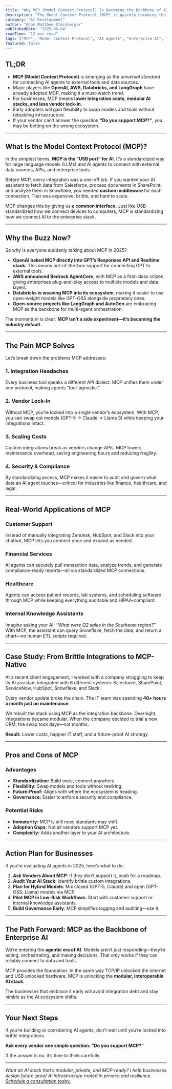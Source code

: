 ```yaml
---
title: "Why MCP (Model Context Protocol) Is Becoming the Backbone of AI Agents"
description: "The Model Context Protocol (MCP) is quickly becoming the industry standard for connecting AI models to tools and data. Learn what MCP is, why it matters, and how your business can prepare for the agent-driven future."
category: "AI Development"
author: "Adam Matthew Steinberger"
publishedDate: "2025-09-04"
readTime: "12 min read"
tags: ["MCP", "Model Context Protocol", "AI Agents", "Enterprise AI", "LLM Tools"]
featured: false
---
```


## TL;DR
- **MCP (Model Context Protocol)** is emerging as the *universal standard* for connecting AI agents to external tools and data sources.  
- Major players like **OpenAI, AWS, Databricks, and LangGraph** have already adopted MCP, making it a must-watch trend.  
- For businesses, MCP means **lower integration costs, modular AI stacks, and less vendor lock-in**.  
- Early adopters will gain flexibility to swap models and tools without rebuilding infrastructure.  
- If your vendor can’t answer the question **“Do you support MCP?”**, you may be betting on the wrong ecosystem.  

---

## What Is the Model Context Protocol (MCP)?

In the simplest terms, **MCP is the “USB port” for AI**. It’s a standardized way for large language models (LLMs) and AI agents to connect with external data sources, APIs, and enterprise tools.  

Before MCP, every integration was a one-off job. If you wanted your AI assistant to fetch data from Salesforce, process documents in SharePoint, and analyze them in Snowflake, you needed **custom middleware** for each connection. That was expensive, brittle, and hard to scale.  

MCP changes this by giving us a **common interface**. Just like USB standardized how we connect devices to computers, MCP is standardizing how we connect AI to the enterprise stack.  

---

## Why the Buzz Now?

So why is everyone suddenly talking about MCP in 2025?  

- **OpenAI baked MCP directly into GPT’s Responses API and Realtime stack.** This means out-of-the-box support for connecting GPT to external tools.  
- **AWS announced Bedrock AgentCore**, with MCP as a first-class citizen, giving enterprises plug-and-play access to multiple models and data layers.  
- **Databricks is weaving MCP into its ecosystem**, making it easier to use open-weight models like GPT-OSS alongside proprietary ones.  
- **Open-source projects like LangGraph and AutoGen** are embracing MCP as the backbone for multi-agent orchestration.  

The momentum is clear: **MCP isn’t a side experiment—it’s becoming the industry default.**  

---

## The Pain MCP Solves

Let’s break down the problems MCP addresses:

### 1. Integration Headaches
Every business tool speaks a different API dialect. MCP unifies them under one protocol, making agents “tool-agnostic.”  

### 2. Vendor Lock-In
Without MCP, you’re locked into a single vendor’s ecosystem. With MCP, you can swap out models (GPT-5 → Claude → Llama 3) while keeping your integrations intact.  

### 3. Scaling Costs
Custom integrations break as vendors change APIs. MCP lowers maintenance overhead, saving engineering hours and reducing fragility.  

### 4. Security & Compliance
By standardizing access, MCP makes it easier to audit and govern what data an AI agent touches—critical for industries like finance, healthcare, and legal.  

---

## Real-World Applications of MCP

### Customer Support
Instead of manually integrating Zendesk, HubSpot, and Slack into your chatbot, MCP lets you connect once and expand as needed.  

### Financial Services
AI agents can securely pull transaction data, analyze trends, and generate compliance-ready reports—all via standardized MCP connections.  

### Healthcare
Agents can access patient records, lab systems, and scheduling software through MCP while keeping everything auditable and HIPAA-compliant.  

### Internal Knowledge Assistants
Imagine asking your AI: *“What were Q2 sales in the Southeast region?”*  
With MCP, the assistant can query Snowflake, fetch the data, and return a chart—no human ETL scripts required.  

---

## Case Study: From Brittle Integrations to MCP-Native

At a recent client engagement, I worked with a company struggling to keep its AI assistant integrated with 6 different systems: Salesforce, SharePoint, ServiceNow, HubSpot, Snowflake, and Slack.  

Every vendor update broke the chain. The IT team was spending **40+ hours a month just on maintenance**.  

We rebuilt the stack using MCP as the integration backbone. Overnight, integrations became modular. When the company decided to trial a new CRM, the swap took days—not months.  

**Result:** Lower costs, happier IT staff, and a future-proof AI strategy.  

---

## Pros and Cons of MCP

### Advantages
- **Standardization:** Build once, connect anywhere.  
- **Flexibility:** Swap models and tools without rewiring.  
- **Future-Proof:** Aligns with where the ecosystem is heading.  
- **Governance:** Easier to enforce security and compliance.  

### Potential Risks
- **Immaturity:** MCP is still new; standards may shift.  
- **Adoption Gaps:** Not all vendors support MCP yet.  
- **Complexity:** Adds another layer to your AI architecture.  

---

## Action Plan for Businesses

If you’re evaluating AI agents in 2025, here’s what to do:  

1. **Ask Vendors About MCP**: If they don’t support it, push for a roadmap.  
2. **Audit Your AI Stack**: Identify brittle custom integrations.  
3. **Plan for Hybrid Models**: Mix closed (GPT-5, Claude) and open (GPT-OSS, Llama) models via MCP.  
4. **Pilot MCP in Low-Risk Workflows**: Start with customer support or internal knowledge assistants.  
5. **Build Governance Early**: MCP simplifies logging and auditing—use it.  

---

## The Path Forward: MCP as the Backbone of Enterprise AI

We’re entering the **agentic era of AI**. Models aren’t just responding—they’re acting, orchestrating, and making decisions. That only works if they can reliably connect to data and tools.  

MCP provides the foundation. In the same way TCP/IP unlocked the internet and USB unlocked hardware, MCP is unlocking the **modular, interoperable AI stack**.  

The businesses that embrace it early will avoid integration debt and stay nimble as the AI ecosystem shifts.  

---

## Your Next Steps

If you’re building or considering AI agents, don’t wait until you’re locked into brittle integrations.  

**Ask every vendor one simple question: “Do you support MCP?”**  

If the answer is no, it’s time to think carefully.  

---

*Want an AI stack that’s modular, private, and MCP-ready? I help businesses design future-proof AI infrastructure rooted in privacy and resilience. [Schedule a consultation today.](/services/ai-consulting)*
